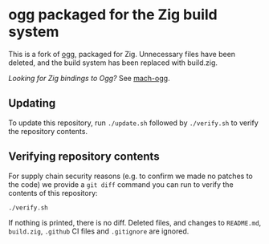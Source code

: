 # ogg packaged for the Zig build system

This is a fork of [ogg](https://github.com/xiph/ogg), packaged for Zig. Unnecessary files have been deleted, and the build system has been replaced with build.zig.

_Looking for Zig bindings to Ogg?_ See [mach-ogg](https://github.com/hexops/mach-ogg).

## Updating

To update this repository, run `./update.sh` followed by `./verify.sh` to verify the repository contents.

## Verifying repository contents

For supply chain security reasons (e.g. to confirm we made no patches to the code) we provide a `git diff` command you can run to verify the contents of this repository:

```sh
./verify.sh
```

If nothing is printed, there is no diff. Deleted files, and changes to `README.md`, `build.zig`, `.github` CI files and `.gitignore` are ignored.
